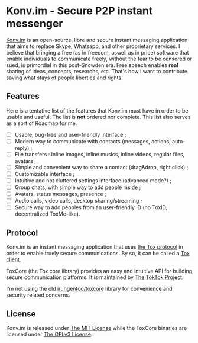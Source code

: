 # Konv.im - Secure P2P instant messenger

<!-- TODO: Add logo, one global screenshot or banner and links. -->

[Konv.im] is an open-source, libre and secure instant messaging application that
aims to replace Skype, Whatsapp, and other proprietary services. I believe that
bringing a free (as in freedom, aswell as in price) software that enable
individuals to communicate freely, without the fear to be censored or sued, is
primordial in this post-Snowden era. Free speech enables **real** sharing of
ideas, concepts, researchs, etc. That's how I want to contribute saving what
stays of people liberties and rights.

## Features

Here is a tentative list of the features that Konv.im must have in order to be
usable and useful. The list is **not** ordered nor complete. This list also
serves as a sort of Roadmap for me.

- [ ] Usable, bug-free and user-friendly interface ;
- [ ] Modern way to communicate with contacts (messages, actions, auto-reply) ;
- [ ] File transfers : Inline images, inline musics, inline videos, regular
files, avatars ;
- [ ] Simple and convenient way to share a contact (drag&drop, right click) ;
- [ ] Customizable interface ;
- [ ] Intuitive and not cluttered settings interface (advanced mode?) ;
- [ ] Group chats, with simple way to add people inside ;
- [ ] Avatars, status messages, presence ;
- [ ] Audio calls, video calls, desktop sharing/streaming ;
- [ ] Secure way to add peoples from an user-friendly ID (no ToxID,
  decentralized ToxMe-like).

## Protocol

Konv.im is an instant messaging application that uses [the Tox protocol] in
order to enable truely secure communications. By so, it can be called a [Tox
client].

ToxCore (the Tox core library) provides an easy and intuitive API for building
secure communication platforms. It is maintained by [The TokTok Project].

I'm not using the old [irungentoo/toxcore] library for convenience and
security related concerns.

## License

Konv.im is released under [The MIT License] while the ToxCore binaries are
licensed under [The GPLv3 License].

<!-- Links reference -->
[Konv.im]: https://konv.im
[the Tox protocol]: https://tox.chat
[Tox client]: https://tox.chat/clients.html
[The TokTok Project]: https://toktok.ltd
[irungentoo/toxcore]: https://github.com/irungentoo/toxcore
[The MIT License]: License.txt
[The GPLv3 License]: https://github.com/TokTok/c-toxcore/blob/master/COPYING
